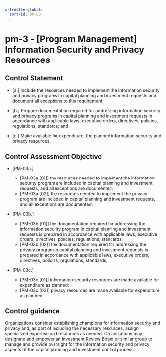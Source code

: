 ```yaml
---
x-trestle-global:
  sort-id: pm-03
---
```


# pm-3 - \[Program Management\] Information Security and Privacy Resources

## Control Statement

- \[a.\] Include the resources needed to implement the information security and privacy programs in capital planning and investment requests and document all exceptions to this requirement;

- \[b.\] Prepare documentation required for addressing information security and privacy programs in capital planning and investment requests in accordance with applicable laws, executive orders, directives, policies, regulations, standards; and

- \[c.\] Make available for expenditure, the planned information security and privacy resources.

## Control Assessment Objective

- \[PM-03a.\]

  - \[PM-03a.[01]\] the resources needed to implement the information security program are included in capital planning and investment requests, and all exceptions are documented;
  - \[PM-03a.[02]\] the resources needed to implement the privacy program are included in capital planning and investment requests, and all exceptions are documented;

- \[PM-03b.\]

  - \[PM-03b.[01]\] the documentation required for addressing the information security program in capital planning and investment requests is prepared in accordance with applicable laws, executive orders, directives, policies, regulations, standards;
  - \[PM-03b.[02]\] the documentation required for addressing the privacy program in capital planning and investment requests is prepared in accordance with applicable laws, executive orders, directives, policies, regulations, standards;

- \[PM-03c.\]

  - \[PM-03c.[01]\] information security resources are made available for expenditure as planned;
  - \[PM-03c.[02]\] privacy resources are made available for expenditure as planned.

## Control guidance

Organizations consider establishing champions for information security and privacy and, as part of including the necessary resources, assign specialized expertise and resources as needed. Organizations may designate and empower an Investment Review Board or similar group to manage and provide oversight for the information security and privacy aspects of the capital planning and investment control process.

